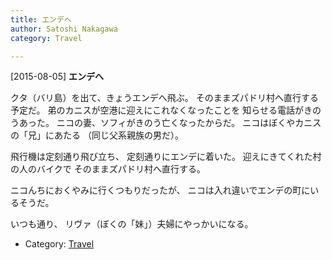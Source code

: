 ```yaml
---
title: エンデへ
author: Satoshi Nakagawa
category: Travel

---
```


[2015-08-05] **エンデへ** 

 クタ（バリ島）を出て、きょうエンデへ飛ぶ。
そのままズパドリ村へ直行する予定だ。
弟のカニスが空港に迎えにこれなくなったことを
知らせる電話がきのうあった。
ニコの妻、ソフィがきのう亡くなったからだ。
ニコはぼくやカニスの「兄」にあたる
（同じ父系親族の男だ）。

 飛行機は定刻通り飛び立ち、
定刻通りにエンデに着いた。
迎えにきてくれた村の人のバイクで
そのままズパドリ村へ直行する。

 ニコんちにおくやみに行くつもりだったが、
ニコは入れ違いでエンデの町にいるそうだ。

 いつも通り、
リヴァ（ぼくの「妹」）夫婦にやっかいになる。

- Category: [Travel](https://merapano.github.io/categories.html#Travel)


